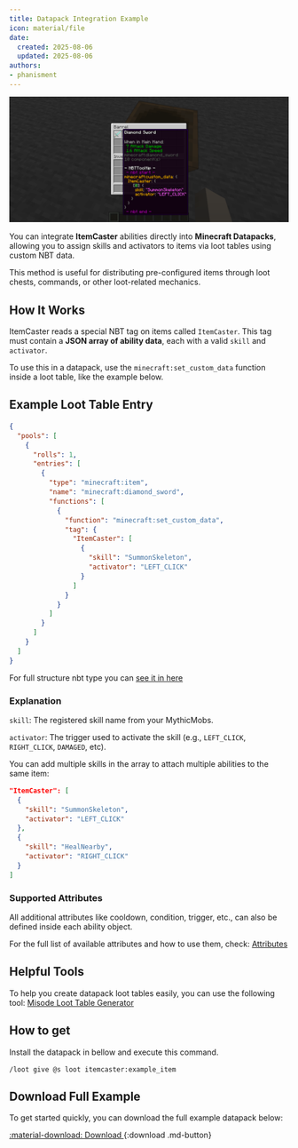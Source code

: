 ```yaml
---
title: Datapack Integration Example
icon: material/file
date:
  created: 2025-08-06
  updated: 2025-08-06
authors:
- phanisment
---
```


![Preview](../../assets/images/item_nbt.png)

You can integrate **ItemCaster** abilities directly into **Minecraft Datapacks**, allowing you to assign skills and activators to items via loot tables using custom NBT data.

This method is useful for distributing pre-configured items through loot chests, commands, or other loot-related mechanics.

## How It Works

ItemCaster reads a special NBT tag on items called `ItemCaster`. This tag must contain a **JSON array of ability data**, each with a valid `skill` and `activator`.

To use this in a datapack, use the `minecraft:set_custom_data` function inside a loot table, like the example below.

## Example Loot Table Entry

```json
{
  "pools": [
    {
      "rolls": 1,
      "entries": [
        {
          "type": "minecraft:item",
          "name": "minecraft:diamond_sword",
          "functions": [
            {
              "function": "minecraft:set_custom_data",
              "tag": {
                "ItemCaster": [ 
                  {
                    "skill": "SummonSkeleton",
                    "activator": "LEFT_CLICK"
                  }
                ]
              }
            }
          ]
        }
      ]
    }
  ]
}
```

For full structure nbt type you can [see it in here](../nbt-structure.md)

### Explanation
`skill`: The registered skill name from your MythicMobs.

`activator`: The trigger used to activate the skill (e.g., `LEFT_CLICK`, `RIGHT_CLICK`, `DAMAGED`, etc).

You can add multiple skills in the array to attach multiple abilities to the same item:
```json
"ItemCaster": [
  {
    "skill": "SummonSkeleton",
    "activator": "LEFT_CLICK"
  },
  {
    "skill": "HealNearby",
    "activator": "RIGHT_CLICK"
  }
]
```

### Supported Attributes
All additional attributes like cooldown, condition, trigger, etc., can also be defined inside each ability object.

For the full list of available attributes and how to use them, check: [Attributes](../attributes/index.md)

## Helpful Tools
To help you create datapack loot tables easily, you can use the following tool: [Misode Loot Table Generator](https://misode.github.io/loot-table/)

## How to get

Install the datapack in bellow and execute this command.

```
/loot give @s loot itemcaster:example_item
```

## Download Full Example
To get started quickly, you can download the full example datapack below:

[ :material-download: Download ](../../assets/example/datapack-integration.zip){:download .md-button}